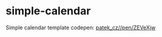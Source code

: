 # simple-calendar
Simple calendar template
codepen: [patek_cz//pen/ZEVeXjw](https://codepen.io/patek_cz/pen/ZEVeXjw)
